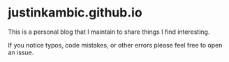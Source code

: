 # justinkambic.github.io

This is a personal blog that I maintain to share things I find interesting.

If you notice typos, code mistakes, or other errors please feel free to open an issue.
